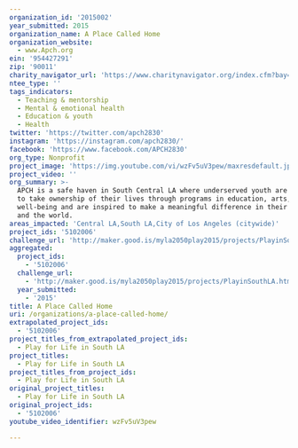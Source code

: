 ```yaml
---
organization_id: '2015002'
year_submitted: 2015
organization_name: A Place Called Home
organization_website:
  - www.Apch.org
ein: '954427291'
zip: '90011'
charity_navigator_url: 'https://www.charitynavigator.org/index.cfm?bay=search.profile&ein=954427291'
ntee_type: ''
tags_indicators:
  - Teaching & mentorship
  - Mental & emotional health
  - Education & youth
  - Health
twitter: 'https://twitter.com/apch2830'
instagram: 'https://instagram.com/apch2830/'
facebook: 'https://www.facebook.com/APCH2830'
org_type: Nonprofit
project_image: 'https://img.youtube.com/vi/wzFv5uV3pew/maxresdefault.jpg'
project_video: ''
org_summary: >-
  APCH is a safe haven in South Central LA where underserved youth are empowered
  to take ownership of their lives through programs in education, arts, and
  well-being and are inspired to make a meaningful difference in their community
  and the world.
areas_impacted: 'Central LA,South LA,City of Los Angeles (citywide)'
project_ids: '5102006'
challenge_url: 'http://maker.good.is/myla2050play2015/projects/PlayinSouthLA.html'
aggregated:
  project_ids:
    - '5102006'
  challenge_url:
    - 'http://maker.good.is/myla2050play2015/projects/PlayinSouthLA.html'
  year_submitted:
    - '2015'
title: A Place Called Home
uri: /organizations/a-place-called-home/
extrapolated_project_ids:
  - '5102006'
project_titles_from_extrapolated_project_ids:
  - Play for Life in South LA
project_titles:
  - Play for Life in South LA
project_titles_from_project_ids:
  - Play for Life in South LA
original_project_titles:
  - Play for Life in South LA
original_project_ids:
  - '5102006'
youtube_video_identifier: wzFv5uV3pew

---
```

